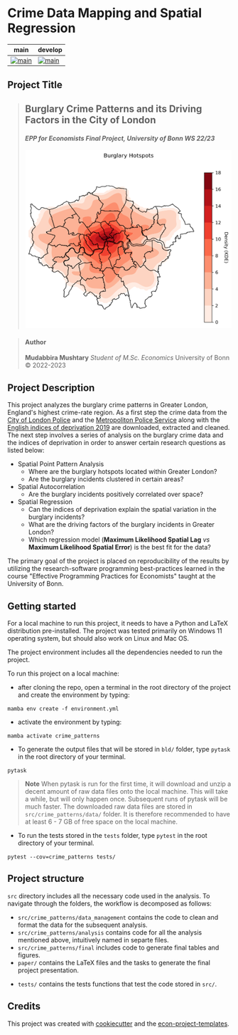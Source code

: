 # Crime Data Mapping and Spatial Regression

| main                                                                                                                                                                                    | develop                                                                                                                                                                                    |
| --------------------------------------------------------------------------------------------------------------------------------------------------------------------------------------- | ------------------------------------------------------------------------------------------------------------------------------------------------------------------------------------------ |
| [![main](https://github.com/mushtary-mumu/crime_patterns/actions/workflows/main.yml/badge.svg?branch=main)](https://github.com/mushtary-mumu/crime_patterns/actions/workflows/main.yml) | [![main](https://github.com/mushtary-mumu/crime_patterns/actions/workflows/main.yml/badge.svg?branch=develop)](https://github.com/mushtary-mumu/crime_patterns/actions/workflows/main.yml) |

## Project Title

> ## **Burglary Crime Patterns and its Driving Factors in the City of London**
>
> #### *EPP for Economists Final Project, University of Bonn WS 22/23*
>
> <img src="burglary_hotspots.png" width="500" height="400">

> #### Author
>
> **Mudabbira Mushtary** *Student of M.Sc. Economics* University of Bonn © 2022-2023

## Project Description

This project analyzes the burglary crime patterns in Greater London, England's highest
crime-rate region. As a first step the crime data from the
[City of London Police](https://data.police.uk/data/) and the
[Metropoliton Police Service](https://data.police.uk/data/) along with the
[English indices of deprivation 2019](https://www.gov.uk/government/statistics/english-indices-of-deprivation-2019)
are downloaded, extracted and cleaned. The next step involves a series of analysis on
the burglary crime data and the indices of deprivation in order to answer certain
research questions as listed below:

- Spatial Point Pattern Analysis
  - Where are the burglary hotspots located within Greater London?
  - Are the burglary incidents clustered in certain areas?
- Spatial Autocorrelation
  - Are the burglary incidents positively correlated over space?
- Spatial Regression
  - Can the indices of deprivation explain the spatial variation in the burglary
    incidents?
  - What are the driving factors of the burglary incidents in Greater London?
  - Which regression model (**Maximum Likelihood Spatial Lag** *vs* **Maximum Likelihood
    Spatial Error**) is the best fit for the data?

The primary goal of the project is placed on reproducibility of the results by utilizing
the research-software programming best-practices learned in the course "Effective
Programming Practices for Economists" taught at the University of Bonn.

## Getting started

For a local machine to run this project, it needs to have a Python and LaTeX
distribution pre-installed. The project was tested primarily on Windows 11 operating
system, but should also work on Linux and Mac OS.

The project environment includes all the dependencies needed to run the project.

To run this project on a local machine:

- after cloning the repo, open a terminal in the root directory of the project and
  create the environment by typing:

```console
mamba env create -f environment.yml
```

- activate the environment by typing:

```console
mamba activate crime_patterns
```

- To generate the output files that will be stored in `bld/` folder, type `pytask` in
  the root directory of your terminal.

```console
pytask
```

> **Note** When pytask is run for the first time, it will download and unzip a decent
> amount of raw data files onto the local machine. This will take a while, but will only
> happen once. Subsequent runs of pytask will be much faster. The downloaded raw data
> files are stored in `src/crime_patterns/data/` folder. It is therefore recommended to
> have at least 6 - 7 GB of free space on the local machine.

- To run the tests stored in the `tests` folder, type `pytest` in the root directory of
  your terminal.

```console
pytest --cov=crime_patterns tests/
```

## Project structure

`src` directory includes all the necessary code used in the analysis. To navigate
through the folders, the workflow is decomposed as follows:

- `src/crime_patterns/data_management` contains the code to clean and format the data
  for the subsequent analysis.
- `src/crime_patterns/analysis` contains code for all the analysis mentioned above,
  intuitively named in separte files.
- `src/crime_patterns/final` includes code to generate final tables and figures.
- `paper/` contains the LaTeX files and the tasks to generate the final project
  presentation.

<!--- - `documentation` generates pdf and html files for the documentaion of the project code. --->

- `tests/` contains the tests functions that test the code stored in `src/`.

## Credits

This project was created with [cookiecutter](https://github.com/audreyr/cookiecutter)
and the
[econ-project-templates](https://github.com/OpenSourceEconomics/econ-project-templates).
